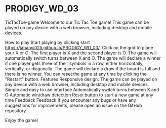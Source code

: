 # PRODIGY_WD_03
TicTacToe-game
Welcome to our Tic Tac Toe game! This game can be played on any device with a web browser, including desktop and mobile devices.

How to play
Start playing by clicking start https://jahanvi025.github.io/PRODIGY_WD_03/.
Click on the grid to place your X or O.
The first player is X and the second player is O.
The game will automatically switch turns between X and O.
The game will declare a winner if one player gets three of their symbols in a row, either horizontally, vertically, or diagonally.
The game will declare a draw if the board is full and there is no winner.
You can reset the game at any time by clicking the "Restart" button.
Features
Responsive design: The game can be played on any device with a web browser, including desktop and mobile devices.
Simple and easy to use interface
Automatically switch turns between X and O
Automatic win/draw detection
Reset button to start a new game at any time
Feedback
Feedback If you encounter any bugs or have any suggestions for improvements, please open an issue on the GitHub repository.

Enjoy the game!

